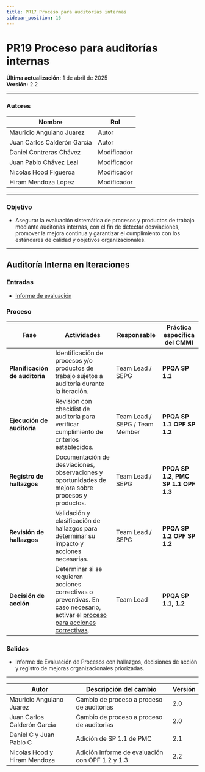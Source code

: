 ```yaml
---
title: PR17 Proceso para auditorías internas
sidebar_position: 16
---
```


# PR19 Proceso para auditorías internas

**Última actualización:** 1 de abril de 2025  
**Versión:** 2.2

---

### Autores

| Nombre                      | Rol         |
| --------------------------- | ----------- |
| Mauricio Anguiano Juarez    | Autor       |
| Juan Carlos Calderón García | Autor       |
| Daniel Contreras Chávez     | Modificador |
| Juan Pablo Chávez Leal      | Modificador |
| Nicolas Hood Figueroa       | Modificador |
| Hiram Mendoza Lopez         | Modificador |

---

### Objetivo

- Asegurar la evaluación sistemática de procesos y productos de trabajo mediante auditorías internas, con el fin de detectar desviaciones, promover la mejora continua y garantizar el cumplimiento con los estándares de calidad y objetivos organizacionales.

---

## **Auditoría Interna en Iteraciones**

### **Entradas**

- [Informe de evaluación](https://docs.google.com/document/d/1-TueYt2DH3oXroMLAMGTHo6kgNeB5UHfoj7lkqZzfZs/edit?usp=sharing)

### Proceso

| Fase                           | Actividades                                                                                                                                                                            | Responsable                    | Práctica específica del CMMI                |
| ------------------------------ | -------------------------------------------------------------------------------------------------------------------------------------------------------------------------------------- | ------------------------------ | ------------------------------------------- |
| **Planificación de auditoría** | Identificación de procesos y/o productos de trabajo sujetos a auditoría durante la iteración.                                                                                          | Team Lead / SEPG               | **PPQA SP 1.1**                             |
| **Ejecución de auditoría**     | Revisión con checklist de auditoría para verificar cumplimiento de criterios establecidos.                                                                                             | Team Lead / SEPG / Team Member | **PPQA SP 1.1** **OPF SP 1.2**              |
| **Registro de hallazgos**      | Documentación de desviaciones, observaciones y oportunidades de mejora sobre procesos y productos.                                                                                     | Team Lead / SEPG               | **PPQA SP 1.2**, **PMC SP 1.1** **OPF 1.3** |
| **Revisión de hallazgos**      | Validación y clasificación de hallazgos para determinar su impacto y acciones necesarias.                                                                                              | Team Lead / SEPG               | **PPQA SP 1.2** **OPF SP 1.2**              |
| **Decisión de acción**         | Determinar si se requieren acciones correctivas o preventivas. En caso necesario, activar el [proceso para acciones correctivas](/docs/procesos/PR18-proceso-acciones-correctivas.md). | Team Lead                      | **PPQA SP 1.1, 1.2**                        |

### Salidas

- Informe de Evaluación de Procesos con hallazgos, decisiones de acción y registro de mejoras organizacionales priorizadas.

---

| Autor                        | Descripción del cambio                          | Versión |
| ---------------------------- | ----------------------------------------------- | ------- |
| Mauricio Anguiano Juarez     | Cambio de proceso a proceso de auditorias       | 2.0     |
| Juan Carlos Calderón García  | Cambio de proceso a proceso de auditorias       | 2.0     |
| Daniel C y Juan Pablo C      | Adición de SP 1.1 de PMC                        | 2.1     |
| Nicolas Hood y Hiram Mendoza | Adición Informe de evaluación con OPF 1.2 y 1.3 | 2.2     |
